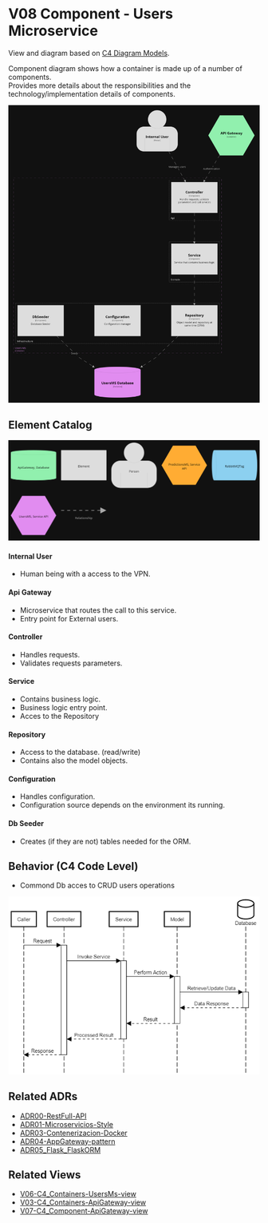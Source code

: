 # V08 Component - Users Microservice
View and diagram based on [C4 Diagram Models](https://c4model.com/).

Component diagram shows how a container is made up of a number of components. <br>
Provides more details about the responsibilities and the technology/implementation details of components.
<br>

<img src="../diagrams/dark/structurizr-1-Component-002.png" alt="drawing" width="800"/>

## Element Catalog 

<img src="../diagrams/dark/structurizr-1-Component-001-key.png" alt="drawing" width="600"/>

#### Internal User
- Human being with a access to the VPN.

#### Api Gateway
- Microservice that routes the call to this service.
- Entry point for External users.

#### Controller
- Handles requests.
- Validates requests parameters.

#### Service
- Contains business logic.
- Business logic entry point.
- Acces to the Repository

#### Repository
- Access to the database. (read/write)
- Contains also the model objects.

#### Configuration
- Handles configuration.
- Configuration source depends on the environment its running.

#### Db Seeder
- Creates (if they are not) tables needed for the ORM.

## Behavior (C4 Code Level)
 - Commond Db acces to CRUD users operations

 <img src="../diagrams/sequence_uml/seq_commonflow_all_plantuml.png" alt="drawing" width="700"/>


## Related ADRs 
- [ADR00-RestFull-API](/documentation/architecture/ADRs/ADR00-RestFull-API.md)
- [ADR01-Microservicios-Style](/documentation/architecture/ADRs/ADR01-Microservicios-Style.md)
- [ADR03-Contenerizacion-Docker](/documentation/architecture/ADRs/ADR03-Contenerizacion-Docker.md)
- [ADR04-AppGateway-pattern](/documentation/architecture/ADRs/ADR04-AppGateway-pattern.md)
- [ADR05_Flask_FlaskORM](/documentation/architecture/ADRs/ADR05_Flask_FlaskORM.md)

## Related Views
- [V06-C4_Containers-UsersMs-view](./V06-C4_Containers-UsersMs-view.md)
- [V03-C4_Containers-ApiGateway-view](./V03-C4_Containers-ApiGateway-view.md)
- [V07-C4_Component-ApiGateway-view](./V07-C4_Component-ApiGateway-view.md)